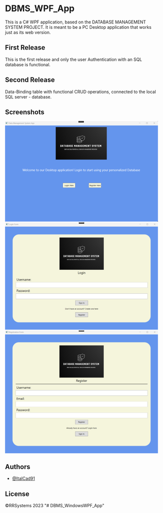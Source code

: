 # DBMS_WPF_App

This is a C# WPF application, based on the DATABASE MANAGEMENT SYSTEM PROJECT. It is meant to be a PC Desktop application that works just as its web version. 

## First Release

This is the first release and only the user Authentication with an SQL database is functional.

## Second Release

Data-Binding table with functional CRUD operations, connected to the local SQL server - database.

## Screenshots

![App Screenshot](./WPFTutorial/HomePage.png)
![App Screenshot](./WPFTutorial/LoginForm.png) 
![App Screenshot](./WPFTutorial/Register.png)

## Authors

- [@ItalCad91](https://tinyurl.com/RRsystemPortfolio)

## License

©️RRSystems 2023
"# DBMS_WindowsWPF_App" 

